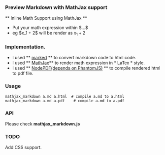 ### Preview Markdown with MathJax support
** Inline Math Support using MathJax **
- Put your math expression within $\$...\$$
- eg $\$$x_1 + 2$\$$ will be render as $x_1 + 2$


### Implementation.
- I used ** [marked](https://github.com/chjj/marked) ** to convert markdown code to html code.
- I used ** [MathJax](https://www.mathjax.org/)** to render math expression in * LaTex * style.
- I used ** [NodePDF(depends on PhantomJS)](https://github.com/TJkrusinski/NodePDF) ** to compile rendered html to pdf file.

### Usage
```shell
mathjax_markdown a.md a.html  # compile a.md to a.html
mathjax_markdown a.md a.pdf    # compile a.md to a.pdf
```

### API
Please check **mathjax_markdown.js**

### TODO
Add CSS support.
